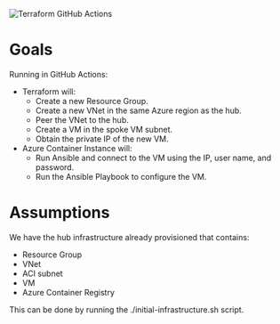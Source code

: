 ![Terraform GitHub Actions](https://github.com/justin-chizer/ansible-in-aci/workflows/Terraform%20GitHub%20Actions/badge.svg?branch=master)
# Goals
Running in GitHub Actions:

- Terraform will:
    - Create a new Resource Group.
    - Create a new VNet in the same Azure region as the hub.
    - Peer the VNet to the hub.
    - Create a VM in the spoke VM subnet.
    - Obtain the private IP of the new VM.
- Azure Container Instance will:
    - Run Ansible and connect to the VM using the IP, user name, and password.
    - Run the Ansible Playbook to configure the VM.

# Assumptions

We have the hub infrastructure already provisioned that contains:

- Resource Group
- VNet
- ACI subnet
- VM
- Azure Container Registry

This can be done by running the ./initial-infrastructure.sh script.

